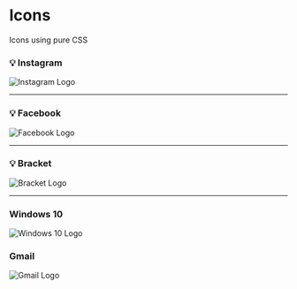 # Icons
Icons using pure CSS

### 💡 Instagram 
![Instagram Logo](https://user-images.githubusercontent.com/40699892/92588758-201e1200-f2b7-11ea-9f77-552515eb5564.png)

<hr>

### 💡 Facebook
![Facebook Logo](https://user-images.githubusercontent.com/40699892/92588684-ffee5300-f2b6-11ea-8518-fd350f725442.png)

<hr>

### 💡 Bracket
![Bracket Logo](https://user-images.githubusercontent.com/40699892/92712984-08f32900-f378-11ea-9977-123ebcee4d81.png)

<hr>

### Windows 10
![Windows 10 Logo](https://user-images.githubusercontent.com/40699892/92942116-d415cd80-f46e-11ea-8706-b5d3c154fd0c.png)


### Gmail 
![Gmail Logo](https://user-images.githubusercontent.com/40699892/93236729-cb8a0380-f79c-11ea-8069-fc441880a39c.png)
